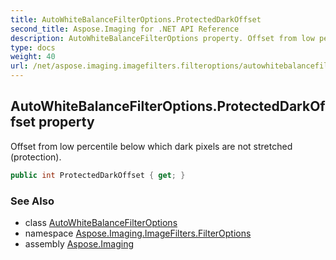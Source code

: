 ```yaml
---
title: AutoWhiteBalanceFilterOptions.ProtectedDarkOffset
second_title: Aspose.Imaging for .NET API Reference
description: AutoWhiteBalanceFilterOptions property. Offset from low percentile below which dark pixels are not stretched protection
type: docs
weight: 40
url: /net/aspose.imaging.imagefilters.filteroptions/autowhitebalancefilteroptions/protecteddarkoffset/
---
```

## AutoWhiteBalanceFilterOptions.ProtectedDarkOffset property

Offset from low percentile below which dark pixels are not stretched (protection).

```csharp
public int ProtectedDarkOffset { get; }
```

### See Also

* class [AutoWhiteBalanceFilterOptions](../)
* namespace [Aspose.Imaging.ImageFilters.FilterOptions](../../autowhitebalancefilteroptions/)
* assembly [Aspose.Imaging](../../../)


